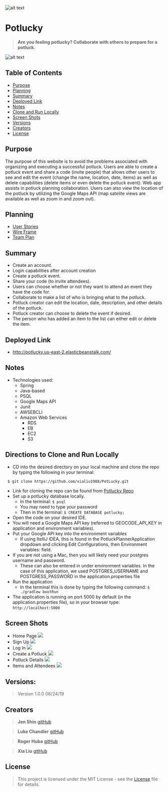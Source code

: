 ![alt text](https://github.com/clothing-color-coordinator/API/blob/master/assets/colorBar1.PNG "Colors")

# Potlucky
> **Are you feeling potlucky? Collaborate with others to prepare for a potluck.**

![alt text](https://github.com/clothing-color-coordinator/API/blob/master/assets/colorBar2.PNG "Colors")

## Table of Contents
* [Purpose](#purpose)
* [Planning](#planning)
* [Summary](#summary)
* [Deployed Link](#deployed-link)
* [Notes](#notes)
* [Clone and Run Locally](#directions-to-clone-and-run-locally)
* [Screen Shots](#screen-shots)
* [Versions](#versions)
* [Creators](#creators)
* [License](#license)


## Purpose 
The purpose of this website is to avoid the problems associated with organizing and executing a successful
 potluck. Users are able to create a potluck event and share a code (invite people) that allows other users 
 to see and edit the event (change the name, location, date, items) as well as delete capabilities (delete items
 or even delete the potluck event). Web app assists in potluck planning collaboration. Users can also view the 
 location of the potluck by utilizing the Google Maps API (map satelite views are available as well as zoom in and 
 zoom out).  

## Planning
+ [User Stories](./src/main/resources/Planning/UserStories.md)
+ [Wire Frame](./src/main/resources/Planning/WireFrame.md)
+ [Team Plan](./src/main/resources/Planning/TeamPlan.md)

## Summary
+ Create an account.
+ Login capabilities after account creation
+ Create a potluck event.
+ Share your code (to invite attendees).
+ Users can choose whether or not they want to attend an event they have the code for.
+ Collaborate to make a list of who is bringing what to the potluck.
+ Potluck creator can edit the location, date, description, and other details of the potluck.
+ Potluck creator can choose to delete the event if desired.
+ The person who has added an item to the list can either edit or delete the item.
 
## Deployed Link
+ http://potlucky.us-east-2.elasticbeanstalk.com/

## Notes
+ Technologies used:
    + Spring
    + Java-based 
    + PSQL
    + Google Maps API 
    + Junit
    + AWSEBCLI
    + Amazon Web Services
        - RDS
        - EB
        - EC2
        - S3

## Directions to Clone and Run Locally
+ CD into the desired directory on your local machine and clone the repo by typing the following in your terminal:
```
 $ git clone https://github.com/xialiu1988/PotLucky.git
```

+ Link for cloning the repo can be found from [Potlucky Repo](https://github.com/xialiu1988/PotLucky)
+ Set up a potlucky database locally.
    + In the terminal: ``$ psql``
    + You may need to type your password
    + Then in the terminal: ``$ CREATE DATABASE potlucky;``
+ Open the code on your desired IDE.
+ You will need a Google Maps API key (referred to GEOCODE_API_KEY in application and environment variables).
+ Put your Google API key into the environment variables
    + If using ItelliJ IDEA, this is found in the PotluckPlannerApplication dropdown and clicking Edit Configurations, then 
Environment variables: field.
+ If you are not using a Mac, then you will likely need your postgres username and password. 
    + These can also be entered in under environment variables. In the case of this application, 
    we used POSTGRES_USERNAME and POSTGRESS_PASSWORD in the application.properties file
+ Run the application 
    + In the terminal this is done by typing the following command:
    ``
    $ ./gradlew bootRun
    ``
+ The application is running on port 5000 by default (in the application.properties file), so 
in your browser type:
`` http://localhost:5000 ``

## Screen Shots 
+ Home Page
![](./src/main/resources/static/Home.png)
+ Sign Up
![](./src/main/resources/static/SignUp.png)
+ Log In
![](./src/main/resources/static/LogIn.png)
+ Create a Potluck
![](./src/main/resources/static/CreateaPotluck.png)
+ Potluck Details
![](./src/main/resources/static/PotluckDetails.png)
+ Items and Attendees
![](./src/main/resources/static/ItemsandAttendees.png)


## Versions:
> Version 1.0.0  06/24/19

## Creators
> **Jen Shin**  [gitHub](https://github.com/jshin83)

> **Luke Chandler**  [gitHub](https://github.com/lhchandler4)

> **Roger Huba**  [gitHub](https://github.com/rogerhuba)

> **Xia Liu**  [gitHub](https://github.com/xialui1988)


## License
> This project is licensed under the MIT License - see the [License](https://choosealicense.com/licenses/mit/) file for details.
